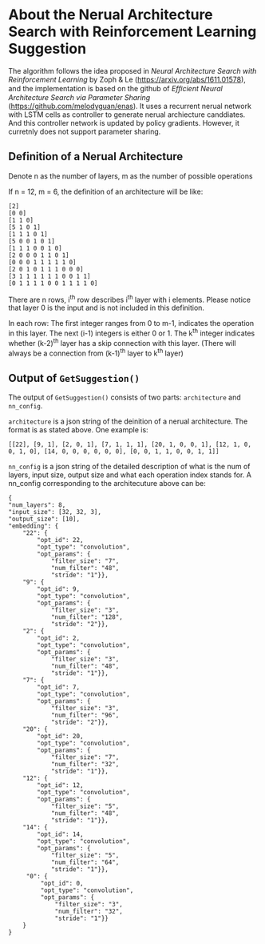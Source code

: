 # About the Nerual Architecture Search with Reinforcement Learning Suggestion

The algorithm follows the idea proposed in *Neural Architecture Search with Reinforcement Learning* by Zoph & Le (https://arxiv.org/abs/1611.01578), and the implementation is based on the github of *Efﬁcient Neural Architecture Search via Parameter Sharing* (https://github.com/melodyguan/enas). It uses a recurrent nerual network with LSTM cells as controller to generate nerual archiecture canddiates. And this controller network is updated by policy gradients. However, it curretnly does not support parameter sharing. 

## Definition of a Nerual Architecture

Denote n as the number of layers, m as the number of possible operations

If n = 12, m = 6, the definition of an architecture will be like:

```
[2]
[0 0]
[1 1 0]
[5 1 0 1]
[1 1 1 0 1]
[5 0 0 1 0 1]
[1 1 1 0 0 1 0]
[2 0 0 0 1 1 0 1]
[0 0 0 1 1 1 1 1 0]
[2 0 1 0 1 1 1 0 0 0]
[3 1 1 1 1 1 1 0 0 1 1]
[0 1 1 1 1 0 0 1 1 1 1 0]
```

There are n rows, i<sup>th</sup> row describes i<sup>th</sup> layer with i elements. Please notice that layer 0 is the input and is not included in this definition.

In each row:
The first integer ranges from 0 to m-1, indicates the operation in this layer.
The next (i-1) integers is either 0 or 1. The k<sup>th</sup> integer indicates whether (k-2)<sup>th</sup> layer has a skip connection with this layer. (There will always be a connection from (k-1)<sup>th</sup> layer to k<sup>th</sup> layer)

## Output of `GetSuggestion()`
The output of `GetSuggestion()` consists of two parts: `architecture` and `nn_config`.

`architecture` is a json string of the deinition of a nerual architecture. The format is as stated above. One example is:
```
[[22], [9, 1], [2, 0, 1], [7, 1, 1, 1], [20, 1, 0, 0, 1], [12, 1, 0, 0, 1, 0], [14, 0, 0, 0, 0, 0, 0], [0, 0, 1, 1, 0, 0, 1, 1]]
```

`nn_config` is a json string of the detailed description of what is the num of layers, input size, output size and what each operation index stands for. A nn_config corresponding to the architecuture above can be:
```
{
"num_layers": 8, 
"input_size": [32, 32, 3], 
"output_size": [10], 
"embedding": {
    "22": {
        "opt_id": 22, 
        "opt_type": "convolution", 
        "opt_params": {
            "filter_size": "7", 
            "num_filter": "48", 
            "stride": "1"}}, 
    "9": {
        "opt_id": 9, 
        "opt_type": "convolution", 
        "opt_params": {
            "filter_size": "3", 
            "num_filter": "128", 
            "stride": "2"}}, 
    "2": {
        "opt_id": 2, 
        "opt_type": "convolution", 
        "opt_params": {
            "filter_size": "3", 
            "num_filter": "48", 
            "stride": "1"}}, 
    "7": {
        "opt_id": 7, 
        "opt_type": "convolution", 
        "opt_params": {
            "filter_size": "3", 
            "num_filter": "96", 
            "stride": "2"}}, 
    "20": {
        "opt_id": 20, 
        "opt_type": "convolution", 
        "opt_params": {
            "filter_size": "7", 
            "num_filter": "32", 
            "stride": "1"}}, 
    "12": {
        "opt_id": 12, 
        "opt_type": "convolution", 
        "opt_params": {
            "filter_size": "5", 
            "num_filter": "48", 
            "stride": "1"}}, 
    "14": {
        "opt_id": 14, 
        "opt_type": "convolution", 
        "opt_params": {
            "filter_size": "5", 
            "num_filter": "64", 
            "stride": "1"}},
     "0": {
         "opt_id": 0, 
         "opt_type": "convolution", 
         "opt_params": {
             "filter_size": "3", 
             "num_filter": "32", 
             "stride": "1"}}        
    }
}
```  


